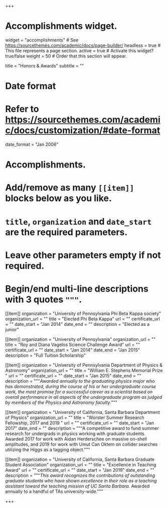 +++
# Accomplishments widget.
widget = "accomplishments"  # See https://sourcethemes.com/academic/docs/page-builder/
headless = true  # This file represents a page section.
active = true  # Activate this widget? true/false
weight = 50  # Order that this section will appear.

title = "Honors & Awards"
subtitle = ""

# Date format
#   Refer to https://sourcethemes.com/academic/docs/customization/#date-format
date_format = "Jan 2006"

# Accomplishments.
#   Add/remove as many `[[item]]` blocks below as you like.
#   `title`, `organization` and `date_start` are the required parameters.
#   Leave other parameters empty if not required.
#   Begin/end multi-line descriptions with 3 quotes `"""`.

[[item]]
  organization = "University of Pennsylvania Phi Beta Kappa society"
  organization_url = ""
  title = "Elected Phi Beta Kappa"
  url = ""
  certificate_url = ""
  date_start = "Jan 2014"
  date_end = ""
  description = "Elected as a junior"

[[item]]
  organization = "University of Pennsylvania"
  organization_url = ""
  title = "Roy and Diana Vagelos Science Challenge Award"
  url = ""
  certificate_url = ""
  date_start = "Jan 2014"
  date_end = "Jan 2015"
  description = "Full Tuition Scholarship"

[[item]]
  organization = "University of Pennsylvania Department of Physics & Astronomy"
  organization_url = ""
  title = "William E. Stephens Memorial Prize "
  url = ""
  certificate_url = ""
  date_start = "Jan 2015"
  date_end = ""
  description = """*Awarded annually to the graduating physics major who has demonstrated, during the course of his or her undergraduate course work, the most promise for a successful career as a scientist based on overall performance in all aspects of the undergraduate program as judged by members of the Physics and Astronomy faculty.*"""

[[item]]
  organization = "University of California, Santa Barbara Department of Physics"
  organization_url = ""
  title = "Worster Summer Research Fellowship, 2017 and 2019 "
  url = ""
  certificate_url = ""
  date_start = "Jan 2017"
  date_end = ""
  description = """A competitive award to fund summer research for undergrads in physics working with graduate students. Awarded 2017 for work with Aidan Herderschee on massive on-shell amplitudes, and 2019 for work with Umut Can Oktem on collider searches utilizing the Higgs as a tagging object.""" 

[[item]]
  organization = "University of California, Santa Barbara Graduate Student Association"
  organization_url = ""
  title = "Excellence in Teaching Award"
  url = ""
  certificate_url = ""
  date_start = "Jan 2019"
  date_end = ""
  description = """*This award recognizes the contributions of outstanding graduate students who have shown excellence in their role as a teaching assistant toward the teaching mission of UC Santa Barbara.* Awarded annually to a handful of TAs university-wide.""" 

+++
